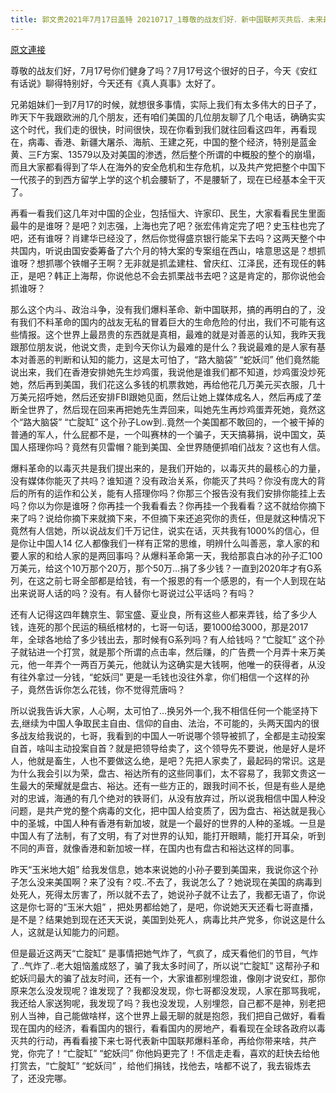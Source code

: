 ```yaml
---
title: 郭文贵2021年7月17日盖特 20210717_1尊敬的战友们好．新中国联邦灭共后．未来最大的挑战之一……就是让中国人有基本的辨别善恶的能力。 共产党的内部的政治斗争……已经到了最后的阶段……准备好中南城的老杂毛们……随时给
---
```


[原文連接](https://gnews.org/ThreadView/53481309)

尊敬的战友们好，7月17号你们健身了吗？7月17号这个很好的日子，今天《安红有话说》聊得特别好，今天还有《真人真事》太好了。


兄弟姐妹们一到7月17的时候，就想很多事情，实际上我们有太多伟大的日子了，昨天下午我跟欧洲的几个朋友，还有咱们美国的几位朋友聊了几个电话，确确实实这个时代，我们走的很快，时间很快，现在你看到我们就往回看这四年，再看现在，病毒、香港、新疆大屠杀、海航、王建之死，中国的整个经济，特别是蓝金黄、三F方案、13579以及对美国的渗透，然后整个所谓的中概股的整个的崩塌，而且大家都看得到了华人在海外的安全危机和生存危机，以及共产党把整个中国下一代孩子的到西方留学上学的这个机会腰斩了，不是腰斩了，现在已经基本全干灭了。


再看一看我们这几年对中国的企业，包括恒大、许家印、民生，大家看看民生里面最牛的是谁呀？是吧？刘志强，上海也完了吧？张宏伟肯定完了吧？史玉柱也完了吧，还有谁呀？肖建华已经没了，然后你觉得盛京银行能呆下去吗？这两天整个中共国内，听说由国安委筹备了六个月的特大案的专案组在西山，啥意思这是？想抓谁呀？想抓哪个铁帽子王啊？无非就是抓孟建柱、曾庆红、江泽民，还有现任的韩正，是吧？韩正上海帮，你说他总不会去抓栗战书去吧？这是肯定的，那你说他会抓谁呀？


那么这个内斗、政治斗争，没有我们爆料革命、新中国联邦，搞的再明白的了，没有我们不料革命的国内的战友无私的冒着巨大的生命危险的付出，我们不可能有这些情报。这个世界上最昂贵的东西就是真相，最难的就是对善恶的认知，我昨天我跟那位朋友说，他说文贵，走到今天你认为最难的是什么？我说最难的是人家有基本对善恶的判断和认知的能力，这是太可怕了，“路大脑袋” “蛇妖闫” 他们竟然能说出来，我们在香港安排她先生炒鸡蛋，我说他是谁我们都不知道，炒鸡蛋没炒死她，然后再到美国，我们花这么多钱的机票救她，再给他花几万美元买衣服，几十万美元招呼她，然后还安排FBI跟她见面，然后让她上媒体成名人，然后再成了垄断全世界了，然后现在回来再把她先生弄回来，叫她先生再炒鸡蛋弄死她，竟然这个“路大脑袋” “亡腚缸” 这个孙子Low到..竟然一个美国都不敢回的，一个被干掉的普通的军人，什么屁都不是，一个叫赛林的一个骗子，天天搞募捐，说中国文，英国人搭理你吗？竟然有贝雷帽？能到美国、全世界随便抓咱们战友？这也有人信。


爆料革命的以毒灭共是我们提出来的，是我们开始的，以毒灭共的最核心的力量，没有媒体你能灭了共吗？谁知道？没有政治关系，你能灭了共吗？你没有庞大的背后的所有的运作和公关，能有人搭理你吗？你那三个报告没有我们安排你能挂上去吗？你以为你是谁呀？你再挂一个我看看去？你再挂一个我看看？这不就给你摘下来了吗？说给你摘下来就摘下来，不但摘下来还追究你的责任，但是就这种情况下竟然有人信她，所以说战友们千万记住，说实在话，灭共我有1000%的信心，但是你让中国人14 亿人都像我们一样有正常的思维，明辨什么叫善恶，拿人家的和要人家的和给人家的是两回事吗？从爆料革命第一天，我给那袁白冰的孙子汇100万美元，给这个10万那个20万，那个50万…捐了多少钱？一直到2020年才有G系列，在这之前七哥全部都是给钱，有一个报恩的有一个感恩的，有一个人到现在站出来说哥人话的吗？没有。有人替你七哥说过公平话吗？有吗？


还有人记得这四年魏京生、郭宝盛、夏业良，所有这些人都来弄钱，给了多少人钱，连死的那个民运的稿纸棺材的，七哥一句话，要1000给3000，那是2017年，全球各地给了多少钱出去，那时候有G系列吗？有人给钱吗？“亡腚缸” 这个孙子就钻进一个打赏，就是那个所谓的点击率，然后赚，的广告费一个月弄十来万美元，他一年弄个一两百万美元，他就认为这确实是大钱啊，他唯一的获得者，从没有往外拿过一分钱，“蛇妖闫” 更是一毛钱也没往外拿，你们相信一个这样的孙子，竟然告诉你怎么花钱，你不觉得荒唐吗？


所以说我告诉大家，人心啊，太可怕了…换另外一个,我不相信任何一个能坚持下去,继续为中国人争取民主自由、信仰的自由、法治，不可能的，头两天国内的很多战友给我说的，七哥，我看到的中国人一听说哪个领导被抓了，全都是主动投案自首，啥叫主动投案自首？就是把领导给卖了，这个领导先不要说，他是好人是坏人，他就是畜生，人也不要做这么绝，是吧？先把人家卖了，最起码的常识。这是为什么我会引以为荣，盘古、裕达所有的这些同事们，太不容易了，我郭文贵这一生最大的荣耀就是盘古、裕达。还有一些方正的，跟我时间不长，但是有些人是绝对的忠诚，海通的有几个绝对的铁哥们，从没有放弃过，所以说我相信中国人种没问题，是共产党的整个病毒的文化，把中国人给变质了，因为盘古、裕达就是我心中的圣城，中国人种有香港有新加坡，就是一个最好的世界的人种的圣城。一旦是中国人有了法制，有了文明，有了对世界的认知，能打开眼睛，能打开耳朵，听到不同的声音，就像香港和新加坡一样，在国内也有盘古和裕达这样的同事。


昨天“玉米地大姐” 给我发信息，她本来说她的小孙子要到美国来，我说你这个孙子怎么没来美国啊？来了没有？哎..不去了，我说怎么了？她说现在美国的病毒到处死人，死得太厉害了，所以就不去了，她说孙子就不让去了，我都无语了，你说这是你七哥的“玉米大姐” ，把处男都给她了，是吧，你说她天天还看七哥直播，是不是？结果她到现在还天天说，美国到处死人，病毒比共产党多，你说这是什么人，这就是认知能力的问题。


但是最近这两天“亡腚缸” 是事情把她气炸了，气疯了，成天看他们的节目，气炸了..气炸了..老大姐恼羞成怒了，骗了我太多时间了，所以说“亡腚缸” 这帮孙子和蛇妖闫最大的骗了战友时间，还有一个，大家谁都别埋怨谁，像刚才说安红，那你原来怎么没发现呢？谁发现了？我都没发现，你七哥都没发现，人家在那骂我呢，我还给人家送狗呢，我发现了吗？我也没发现，人别埋怨，自己都不是神，别老把别人当神，自己能做啥样，这个世界上最无聊的就是抱怨，我们把自己做好，看看现在国内的经济，看看国内的银行，看看国内的房地产，看看现在全球各政府以毒灭共的行动，再看看接下来七哥代表新中国联邦爆料革命，再给你带来啥，共产党，你完了！“亡腚缸” “蛇妖闫” 你他妈更完了！不信走走看，喜欢的赶快去给他打赏去，“亡腚缸” “蛇妖闫” ，给他们捐钱，找他去，啥都不说了，我去锻炼去了，还没完哪。
